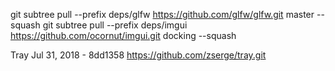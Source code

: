 git subtree pull --prefix deps/glfw https://github.com/glfw/glfw.git master --squash
git subtree pull --prefix deps/imgui https://github.com/ocornut/imgui.git docking --squash

Tray Jul 31, 2018 - 8dd1358
https://github.com/zserge/tray.git
